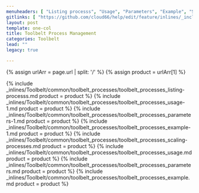 ```yaml
---
menuheaders: [ "Listing processs", "Usage", "Parameters", "Example", "Scaling processes", "Usage", "Parameters", "Example" ]
gitlinks: [ "https://github.com/cloud66/help/edit/feature/inlines/_includes/_inlines/Toolbelt/common/toolbelt_processes/toolbelt_processes_listing-processs.md", "https://github.com/cloud66/help/edit/feature/inlines/_includes/_inlines/Toolbelt/common/toolbelt_processes/toolbelt_processes_usage-1.md", "https://github.com/cloud66/help/edit/feature/inlines/_includes/_inlines/Toolbelt/common/toolbelt_processes/toolbelt_processes_parameters-1.md", "https://github.com/cloud66/help/edit/feature/inlines/_includes/_inlines/Toolbelt/common/toolbelt_processes/toolbelt_processes_example-1.md", "https://github.com/cloud66/help/edit/feature/inlines/_includes/_inlines/Toolbelt/common/toolbelt_processes/toolbelt_processes_scaling-processes.md", "https://github.com/cloud66/help/edit/feature/inlines/_includes/_inlines/Toolbelt/common/toolbelt_processes/toolbelt_processes_usage.md", "https://github.com/cloud66/help/edit/feature/inlines/_includes/_inlines/Toolbelt/common/toolbelt_processes/toolbelt_processes_parameters.md", "https://github.com/cloud66/help/edit/feature/inlines/_includes/_inlines/Toolbelt/common/toolbelt_processes/toolbelt_processes_example.md" ]
layout: post
template: one-col
title: Toolbelt Process Management
categories: Toolbelt
lead: ""
legacy: true

---
```


{% assign urlArr = page.url | split: '/' %}
{% assign product = urlArr[1] %}

<a name="1"></a>{% include _inlines/Toolbelt/common/toolbelt_processes/toolbelt_processes_listing-processs.md  product = product %}
<a name="2"></a>{% include _inlines/Toolbelt/common/toolbelt_processes/toolbelt_processes_usage-1.md  product = product %}
<a name="3"></a>{% include _inlines/Toolbelt/common/toolbelt_processes/toolbelt_processes_parameters-1.md  product = product %}
<a name="4"></a>{% include _inlines/Toolbelt/common/toolbelt_processes/toolbelt_processes_example-1.md  product = product %}
<a name="5"></a>{% include _inlines/Toolbelt/common/toolbelt_processes/toolbelt_processes_scaling-processes.md  product = product %}
<a name="6"></a>{% include _inlines/Toolbelt/common/toolbelt_processes/toolbelt_processes_usage.md  product = product %}
<a name="7"></a>{% include _inlines/Toolbelt/common/toolbelt_processes/toolbelt_processes_parameters.md  product = product %}
<a name="8"></a>{% include _inlines/Toolbelt/common/toolbelt_processes/toolbelt_processes_example.md  product = product %}